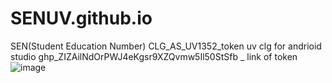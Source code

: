 # SENUV.github.io
SEN(Student Education Number)
CLG_AS_UV1352_token uv clg for andrioid studio
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      _ link of token
![image](https://user-images.githubusercontent.com/80378007/185844219-70f8a081-cf82-43f5-919a-d9487b979b5e.png)
